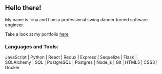 ## Hello there!

My name is Irina and I am a professional swing dancer turned software engineer.

Take a look at my portfolio [here](https://irina-amzashvili.dev)

### Languages and Tools:
JavaScript | Python | React | Redux | Express | Sequelize | Flask | SQLAlchemy | SQL | PostgreSQL | Postgres | Node.js | Git | HTML5 | CSS3 | Docker
